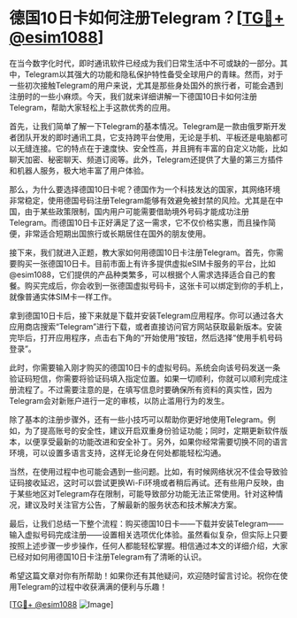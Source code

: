 # 德国10日卡如何注册Telegram？[[TG💪+ @esim1088](https://t.me/s/esim1088)]

在当今数字化时代，即时通讯软件已经成为我们日常生活中不可或缺的一部分。其中，Telegram以其强大的功能和隐私保护特性备受全球用户的青睐。然而，对于一些初次接触Telegram的用户来说，尤其是那些身处国外的旅行者，可能会遇到注册时的一些小麻烦。今天，我们就来详细讲解一下德国10日卡如何注册Telegram，帮助大家轻松上手这款优秀的应用。

首先，让我们简单了解一下Telegram的基本情况。Telegram是一款由俄罗斯开发者团队开发的即时通讯工具，它支持跨平台使用，无论是手机、平板还是电脑都可以无缝连接。它的特点在于速度快、安全性高，并且拥有丰富的自定义功能，比如聊天加密、秘密聊天、频道订阅等。此外，Telegram还提供了大量的第三方插件和机器人服务，极大地丰富了用户体验。

那么，为什么要选择德国10日卡呢？德国作为一个科技发达的国家，其网络环境非常稳定，使用德国号码注册Telegram能够有效避免被封禁的风险。尤其是在中国，由于某些政策限制，国内用户可能需要借助境外号码才能成功注册Telegram。而德国10日卡正好满足了这一需求，它不仅价格实惠，而且操作简便，非常适合短期出国旅行或长期居住在国外的朋友使用。

接下来，我们就进入正题，教大家如何用德国10日卡注册Telegram。首先，你需要购买一张德国10日卡。目前市面上有许多提供虚拟eSIM卡服务的平台，比如@esim1088，它们提供的产品种类繁多，可以根据个人需求选择适合自己的套餐。购买完成后，你会收到一张德国虚拟号码卡，这张卡可以绑定到你的手机上，就像普通实体SIM卡一样工作。

拿到德国10日卡后，接下来就是下载并安装Telegram应用程序。你可以通过各大应用商店搜索“Telegram”进行下载，或者直接访问官方网站获取最新版本。安装完毕后，打开应用程序，点击右下角的“开始使用”按钮，然后选择“使用手机号码登录”。

此时，你需要输入刚才购买的德国10日卡的虚拟号码。系统会向该号码发送一条验证码短信，你需要将验证码填入指定位置。如果一切顺利，你就可以顺利完成注册流程了。不过需要注意的是，在填写信息时要确保所有资料的真实性，因为Telegram会对新账户进行一定的审核，以防止滥用行为的发生。

除了基本的注册步骤外，还有一些小技巧可以帮助你更好地使用Telegram。例如，为了提高账号的安全性，建议开启双重身份验证功能；同时，定期更新软件版本，以便享受最新的功能改进和安全补丁。另外，如果你经常需要切换不同的语言环境，可以设置多语言支持，这样无论身在何处都能轻松沟通。

当然，在使用过程中也可能会遇到一些问题。比如，有时候网络状况不佳会导致验证码接收延迟，这时可以尝试更换Wi-Fi环境或者稍后再试。还有些用户反映，由于某些地区对Telegram存在限制，可能导致部分功能无法正常使用。针对这种情况，建议及时关注官方公告，了解最新的服务状态和技术解决方案。

最后，让我们总结一下整个流程：购买德国10日卡——下载并安装Telegram——输入虚拟号码完成注册——设置相关选项优化体验。虽然看似复杂，但实际上只要按照上述步骤一步步操作，任何人都能轻松掌握。相信通过本文的详细介绍，大家已经对如何用德国10日卡注册Telegram有了清晰的认识。

希望这篇文章对你有所帮助！如果你还有其他疑问，欢迎随时留言讨论。祝你在使用Telegram的过程中收获满满的便利与乐趣！

[[TG💪+ @esim1088](https://t.me/s/esim1088) ![Image](https://i.postimg.cc/4NQfJmqS/Snipaste-2025-05-13-00-14-12.png)]